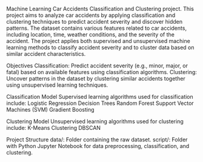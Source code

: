 Machine Learning Car Accidents Classification and Clustering project.
This project aims to analyze car accidents by applying classification and clustering techniques to predict accident severity and discover hidden patterns.
The dataset contains various features related to car accidents, including location, time, weather conditions, and the severity of the accident. 
The project applies both supervised and unsupervised machine learning methods to classify accident severity and to cluster data based on similar accident characteristics.

Objectives
Classification: Predict accident severity (e.g., minor, major, or fatal) based on available features using classification algorithms.
Clustering: Uncover patterns in the dataset by clustering similar accidents together using unsupervised learning techniques.

Classification Model
Supervised learning algorithms used for classification include:
Logistic Regression
Decision Trees
Random Forest
Support Vector Machines (SVM)
Gradient Boosting

Clustering Model
Unsupervised learning algorithms used for clustering include:
K-Means Clustering
DBSCAN

Project Structure
data/: Folder containing the raw dataset.
script/: Folder with Python Jupyter Notebook for data preprocessing, classification, and clustering.
